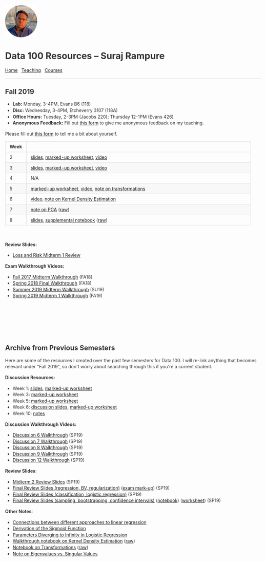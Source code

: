 <br>

<title>Data 100 Resources – Suraj Rampure</title>

<head>
  <meta charset="utf-8">
  <meta http-equiv="X-UA-Compatible" content="IE=edge">
  <!-- common.css -->
  <style>* {-webkit-tap-highlight-color: rgba(0,0,0,0);}html {-webkit-text-size-adjust: none;}body {font-family: -apple-system, Helvetica, Arial, sans-serif;margin: 0;padding: 20px;color: #333;word-wrap: break-word;}h1, h2, h3, h4, h5, h6 {line-height: 1.1;}img {max-width: 100% !important;height: auto;}blockquote {margin: 0;padding: 0 15px;color: #777;border-left: 4px solid #ddd;}hr {background-color: #ddd;border: 0;height: 1px;margin: 15px 0;}code {font-family: Menlo, Consolas, 'Ubuntu Mono', Monaco, 'source-code-pro', monospace;line-height: 1.4;margin: 0;padding: 0.2em 0;font-size: 90%;background-color: rgba(0,0,0,0.04);border-radius: 3px;}pre > code {margin: 0;padding: 0;font-size: 100%;word-break: normal;background: transparent;border: 0;}ol {list-style-type: decimal;}ol ol, ul ol {list-style-type: lower-latin;}ol ol ol, ul ol ol, ul ul ol, ol ul ol {list-style-type: lower-roman;}table {border-spacing: 0;border-collapse: collapse;margin-top: 0;margin-bottom: 16px;}table th {font-weight: bold;}table th, table td {padding: 6px 13px;border: 1px solid #ddd;}table tr {border-top: 1px solid #ccc;}table tr:nth-child(even) {background-color: #f8f8f8;}input[type="checkbox"] {cursor: default;margin-right: 0.5em;font-size: 13px;}.task-list-item {list-style-type: none;}.task-list-item+.task-list-item {margin-top: 3px;}.task-list-item input {float: left;margin: 0.3em 1em 0.25em -1.6em;vertical-align: middle;}#tag-field {margin: 8px 2px 10px;}#tag-field .tag {display: inline-block;background: #cadff3;border-radius: 4px;padding: 1px 8px;color: black;font-size: 12px;margin-right: 10px;line-height: 1.4;}</style>
  <!-- ace-static.css -->
  <style>.ace_static_highlight {white-space: pre-wrap;}.ace_static_highlight .ace_gutter {width: 2em;text-align: right;padding: 0 3px 0 0;margin-right: 3px;}.ace_static_highlight.ace_show_gutter > .ace_line {padding-left: 2.6em;}.ace_static_highlight .ace_line {position: relative;}.ace_static_highlight .ace_gutter-cell {-moz-user-select: -moz-none;-khtml-user-select: none;-webkit-user-select: none;user-select: none;top: 0;bottom: 0;left: 0;position: absolute;}.ace_static_highlight .ace_gutter-cell:before {content: counter(ace_line, decimal);counter-increment: ace_line;}.ace_static_highlight {counter-reset: ace_line;}</style>
  <style>.ace-chrome .ace_gutter {background: #ebebeb;color: #333;overflow : hidden;}.ace-chrome .ace_print-margin {width: 1px;background: #e8e8e8;}.ace-chrome {background-color: #FFFFFF;color: black;}.ace-chrome .ace_cursor {color: black;}.ace-chrome .ace_invisible {color: rgb(191, 191, 191);}.ace-chrome .ace_constant.ace_buildin {color: rgb(88, 72, 246);}.ace-chrome .ace_constant.ace_language {color: rgb(88, 92, 246);}.ace-chrome .ace_constant.ace_library {color: rgb(6, 150, 14);}.ace-chrome .ace_invalid {background-color: rgb(153, 0, 0);color: white;}.ace-chrome .ace_fold {}.ace-chrome .ace_support.ace_function {color: rgb(60, 76, 114);}.ace-chrome .ace_support.ace_constant {color: rgb(6, 150, 14);}.ace-chrome .ace_support.ace_type,.ace-chrome .ace_support.ace_class.ace-chrome .ace_support.ace_other {color: rgb(109, 121, 222);}.ace-chrome .ace_variable.ace_parameter {font-style:italic;color:#FD971F;}.ace-chrome .ace_keyword.ace_operator {color: rgb(104, 118, 135);}.ace-chrome .ace_comment {color: #236e24;}.ace-chrome .ace_comment.ace_doc {color: #236e24;}.ace-chrome .ace_comment.ace_doc.ace_tag {color: #236e24;}.ace-chrome .ace_constant.ace_numeric {color: rgb(0, 0, 205);}.ace-chrome .ace_variable {color: rgb(49, 132, 149);}.ace-chrome .ace_xml-pe {color: rgb(104, 104, 91);}.ace-chrome .ace_entity.ace_name.ace_function {color: #0000A2;}.ace-chrome .ace_heading {color: rgb(12, 7, 255);}.ace-chrome .ace_list {color:rgb(185, 6, 144);}.ace-chrome .ace_marker-layer .ace_selection {background: rgb(181, 213, 255);}.ace-chrome .ace_marker-layer .ace_step {background: rgb(252, 255, 0);}.ace-chrome .ace_marker-layer .ace_stack {background: rgb(164, 229, 101);}.ace-chrome .ace_marker-layer .ace_bracket {margin: -1px 0 0 -1px;border: 1px solid rgb(192, 192, 192);}.ace-chrome .ace_marker-layer .ace_active-line {background: rgba(0, 0, 0, 0.07);}.ace-chrome .ace_gutter-active-line {background-color : #dcdcdc;}.ace-chrome .ace_marker-layer .ace_selected-word {background: rgb(250, 250, 255);border: 1px solid rgb(200, 200, 250);}.ace-chrome .ace_storage,.ace-chrome .ace_keyword,.ace-chrome .ace_meta.ace_tag {color: rgb(147, 15, 128);}.ace-chrome .ace_string.ace_regex {color: rgb(255, 0, 0)}.ace-chrome .ace_string {color: #1A1AA6;}.ace-chrome .ace_entity.ace_other.ace_attribute-name {color: #994409;}.ace-chrome .ace_indent-guide {background: url("data:image/png;base64,iVBORw0KGgoAAAANSUhEUgAAAAEAAAACCAYAAACZgbYnAAAAE0lEQVQImWP4////f4bLly//BwAmVgd1/w11/gAAAABJRU5ErkJggg==") right repeat-y;}</style>
  <!-- export.css -->
  <style>
    body{margin:0 auto;max-width:800px;line-height:1.4}
    #nav{margin:5px 0 10px;font-size:15px}
    #titlearea{border-bottom:1px solid #ccc;font-size:17px;padding:10px 0;}
    #contentarea{font-size:15px;margin:16px 0}
    .cell{outline:0;min-height:20px;margin:5px 0;padding:5px 0;}
    .code-cell{font-family:Menlo,Consolas,'Ubuntu Mono',Monaco,'source-code-pro',monospace;font-size:12px;}
    .latex-cell{white-space:pre-wrap;}
  </style>
  <!-- User CSS -->
  <style> .text-cell {font-size: 15px;}.code-cell {font-size: 12px;}.markdown-cell {font-size: 15px;}.latex-cell {font-size: 15px;}</style>
  <script type='text/x-mathjax-config'>MathJax.Hub.Config({tex2jax: {inlineMath: [['$','$']]}});</script>
  <script type='text/javascript' src='http://cdn.mathjax.org/mathjax/latest/MathJax.js?config=TeX-AMS-MML_HTMLorMML'></script>
</head>

<img src='../resources/pictures/miscircle.png' width=100>

# Data 100 Resources – Suraj Rampure

[Home](../index.html) &nbsp; [Teaching](index.html) &nbsp; [Courses](../courses/index.html)

---

## Fall 2019

- **Lab:** Monday, 3-4PM, Evans B6 (118)
- **Disc:** Wednesday, 3-4PM, Etcheverry 3107 (118A)
- **Office Hours:** Tuesday, 2-3PM (Jacobs 220); Thursday 12-1PM (Evans 426)
- **Anonymous Feedback:** Fill out [this form](https://forms.gle/DC3GAqTbV6u8w9nZ6) to give me anonymous feedback on my teaching.

Please fill out [this form](http://tinyurl.com/firstdiscdata) to tell me a bit about yourself.

| Week | &nbsp;&nbsp;&nbsp;&nbsp;&nbsp;&nbsp;&nbsp;&nbsp;&nbsp;&nbsp;&nbsp;&nbsp;&nbsp;&nbsp;&nbsp;&nbsp;&nbsp;&nbsp;&nbsp;&nbsp;&nbsp;&nbsp;&nbsp;&nbsp;&nbsp;&nbsp;&nbsp;&nbsp;&nbsp;&nbsp;&nbsp;&nbsp;&nbsp;&nbsp;&nbsp;&nbsp;&nbsp;&nbsp;&nbsp;&nbsp;&nbsp;&nbsp;&nbsp;&nbsp;&nbsp;&nbsp;&nbsp;&nbsp;&nbsp;&nbsp;&nbsp;&nbsp;&nbsp;&nbsp;&nbsp;&nbsp;&nbsp;&nbsp;&nbsp;&nbsp;&nbsp;&nbsp;&nbsp;&nbsp;&nbsp;&nbsp;&nbsp;&nbsp;&nbsp;&nbsp;&nbsp;&nbsp;&nbsp;&nbsp;&nbsp;&nbsp;&nbsp;&nbsp;&nbsp;&nbsp;&nbsp;&nbsp;&nbsp;&nbsp;&nbsp;&nbsp;&nbsp;&nbsp;&nbsp;&nbsp;&nbsp;&nbsp;&nbsp;&nbsp;&nbsp;&nbsp;&nbsp;&nbsp;&nbsp;&nbsp;&nbsp;&nbsp;&nbsp;&nbsp;&nbsp;&nbsp;&nbsp;&nbsp;&nbsp;&nbsp;&nbsp;&nbsp;&nbsp;&nbsp;&nbsp;&nbsp;&nbsp;&nbsp;&nbsp;&nbsp;&nbsp;&nbsp;&nbsp;&nbsp;&nbsp;&nbsp;&nbsp;&nbsp;&nbsp;&nbsp;&nbsp;&nbsp;&nbsp;&nbsp;&nbsp;&nbsp;&nbsp;&nbsp;&nbsp;&nbsp;&nbsp;&nbsp;&nbsp;&nbsp;&nbsp;&nbsp;&nbsp;&nbsp;&nbsp;&nbsp;&nbsp;&nbsp;&nbsp;&nbsp;&nbsp;&nbsp;&nbsp;&nbsp;&nbsp;&nbsp;&nbsp;&nbsp;&nbsp;&nbsp;&nbsp;&nbsp;&nbsp;&nbsp;&nbsp;&nbsp;&nbsp;&nbsp;&nbsp;&nbsp;&nbsp;&nbsp;&nbsp;&nbsp;&nbsp; |
| --- | --- | 
| 2 | [slides](../resources/ds100/fa19/disc2_slides.pdf), [marked-up worksheet](../resources/ds100/fa19/disc2_markup.pdf), [video](https://youtu.be/0CiUCgSr-Mg) |
| 3 | [slides](../resources/ds100/fa19/disc3_slides.pdf), [marked-up worksheet](../resources/ds100/fa19/disc3_markup.pdf), [video](https://www.youtube.com/watch?v=1NKaM-bHKWk&feature=youtu.be) |
| 4 | N/A |
| 5 | [marked-up worksheet](../resources/ds100/fa19/disc5_markup.pdf), [video](https://youtu.be/fJHgr4ttMPk), [note on transformations](http://www.surajrampure.com/resources/ds100/Transformations.html) |
| 6 | [video](https://www.youtube.com/watch?v=3VWzyIhejuE&feature=youtu.be), [note on Kernel Density Estimation](http://www.surajrampure.com/resources/ds100/KDE.html) |
| 7 | [note on PCA](../resources/ds100/fa19/pca-demo.html) ([raw](../resources/ds100/fa19/pca-demo-raw.ipynb)) |
| 8 | [slides](../resources/ds100/fa19/disc8_slides.pdf), [supplemental notebook](../resources/ds100/fa19/disc8_notebook.html) ([raw](../resources/ds100/fa19/disc8-raw.ipynb))

<br>

**Review Slides:**

- [Loss and Risk Midterm 1 Review](../resources/ds100/fa19/loss-and-risk-mt1.pdf)

**Exam Walkthrough Videos:**

- [Fall 2017 Midterm Walkthrough](https://www.youtube.com/playlist?list=PLQCcNQgUcDfqAD1D9g9P9SUYo0tdXQpSY) (FA18)
- [Spring 2018 Final Walkthrough](https://www.youtube.com/watch?v=5JU0Xe46DnA&list=PLQCcNQgUcDfrBO7dpL-Pv6e0LYGeqsHKr) (FA18)
- [Summer 2019 Midterm Walkthrough](https://www.youtube.com/watch?v=7UVjFuRTHMc) (SU19)
- [Spring 2019 Midterm 1 Walkthrough](https://www.youtube.com/watch?v=F3tu9PZHhyU&feature=youtu.be) (FA19)

<br><br><br><br><br>

## Archive from Previous Semesters

Here are some of the resources I created over the past few semesters for Data 100. I will re-link anything that becomes relevant under "Fall 2019", so don't worry about searching through this if you're a current student.


**Discussion Resources:**

- Week 1: [slides](../resources/ds100/sp19/disc01_slides.pdf), [marked-up worksheet](../resources/ds100/sp19/disc01_markup.pdf)
- Week 3: [marked-up worksheet](../resources/ds100/sp19/disc03_markup.pdf)
- Week 5: [marked-up worksheet](../resources/ds100/sp19/disc05_markup.pdf)
- Week 6: [discussion slides](../resources/ds100/sp19/disc06_slides.pdf), [marked-up worksheet](../resources/ds100/sp19/disc06_markup.pdf)
- Week 10: [notes](../resources/ds100/sp19/disc10_notes.pdf)


**Discussion Walkthrough Videos:**

- [Discussion 6 Walkthrough](https://www.youtube.com/watch?v=Rigtuige5bU&feature=youtu.be) (SP19)
- [Discussion 7 Walkthrough](https://www.youtube.com/watch?v=5-hsWWR3MXY&feature=youtu.be) (SP19)
- [Discussion 8 Walkthrough](https://www.youtube.com/watch?v=MDtI9yYJfn0&feature=youtu.be) (SP19)
- [Discussion 9 Walkthrough](https://www.youtube.com/watch?v=FRviVt0NNhE&feature=youtu.be) (SP19)
- [Discussion 12 Walkthrough](https://www.youtube.com/watch?v=EfK_m1jCerM&feature=youtu.be) (SP19)


**Review Slides**:

- [Midterm 2 Review Slides](../resources/ds100/midterm2review.pdf) (SP19)
- [Final Review Slides (regression, BV, regularization)](http://www.surajrampure.com/resources/ds100/final_review_regression.pdf) ([exam mark-up](http://www.surajrampure.com/resources/ds100/final_review_exam_markup.pdf))  (SP19)
- [Final Review Slides (classification, logistic regression)](http://www.surajrampure.com/resources/ds100/final_review_classification.pdf) (SP19)
- [Final Review Slides (sampling, bootstrapping, confidence intervals)](http://www.surajrampure.com/resources/ds100/final_review_bootstrap_sampling.pdf) ([notebook](http://www.surajrampure.com/resources/ds100/final_review_bootstrap_notebook.html)) ([worksheet](http://www.surajrampure.com/resources/ds100/final_review_probability.pdf)) (SP19)


**Other Notes**:

- [Connections between different approaches to linear regression](../resources/ds100/regression-connections.html)
- [Derivation of the Sigmoid Function](../resources/ds100/sigmoid.html)
- [Parameters Diverging to Infinity in Logistic Regression](../resources/ds100/infinity_parameters_logistic.html)
- [Walkthrough notebook on Kernel Density Estimation](../resources/ds100/KDE.html) ([raw](../resources/ds100/KDE.ipynb))
- [Notebook on Transformations](../resources/ds100/Transformations.html) ([raw](../resources/ds100/Transformations.ipynb))
- [Note on Eigenvalues vs. Singular Values](../resources/ds100/eigen-singular.html)

<br>
